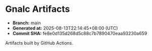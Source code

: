 # Gnalc Artifacts

- **Branch:** main
- **Generated at:** 2025-08-13T22:14:45+08:00 (UTC)
- **Commit SHA:** fe8e0d135d268d5c88c7b7890470eaa93230a659

Artifacts built by GitHub Actions.  
